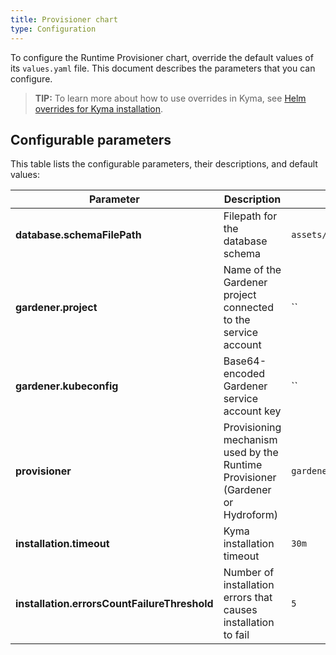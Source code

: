 ```yaml
---
title: Provisioner chart
type: Configuration
---
```


To configure the Runtime Provisioner chart, override the default values of its `values.yaml` file. This document describes the parameters that you can configure.

>**TIP:** To learn more about how to use overrides in Kyma, see [Helm overrides for Kyma installation](https://github.com/kyma-project/kyma/blob/master/docs/kyma/05-03-overrides.md).

## Configurable parameters

This table lists the configurable parameters, their descriptions, and default values:

| Parameter | Description | Default value |
|-----------|-------------|---------------|
| **database.schemaFilePath** | Filepath for the database schema | `assets/database/provisioner.sql` |
| **gardener.project** | Name of the Gardener project connected to the service account | `` |
| **gardener.kubeconfig** | Base64-encoded Gardener service account key | `` |
| **provisioner** | Provisioning mechanism used by the Runtime Provisioner (Gardener or Hydroform)  | `gardener` |
| **installation.timeout** | Kyma installation timeout | `30m` |
| **installation.errorsCountFailureThreshold** | Number of installation errors that causes installation to fail | `5` |